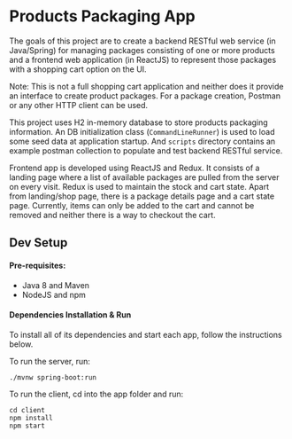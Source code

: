 # Products Packaging App

The goals of this project are to create a backend RESTful web service (in Java/Spring) for managing packages consisting of one or more products and a frontend web application (in ReactJS) to represent those packages with a shopping cart option on the UI.

Note: This is not a full shopping cart application and neither does it provide an interface to create product packages. For a package creation, Postman or any other HTTP client can be used. 

This project uses H2 in-memory database to store products packaging information. An DB initialization class (`CommandLineRunner`) is used to load some seed data at application startup. And `scripts` directory contains an example postman collection to populate and test backend RESTful service.

Frontend app is developed using ReactJS and Redux. It consists of a landing page where a list of available packages are pulled from the server on every visit. Redux is used to maintain the stock and cart state. Apart from landing/shop page, there is a package details page and a cart state page. Currently, items can only be added to the cart and cannot be removed and neither there is a way to checkout the cart.

 

## Dev Setup
#### Pre-requisites:
- Java 8 and Maven
- NodeJS and npm

#### Dependencies Installation & Run 

To install all of its dependencies and start each app, follow the instructions below.

To run the server, run:

```shell script
./mvnw spring-boot:run
```

To run the client, cd into the app folder and run:

```shell script
cd client
npm install
npm start
```
